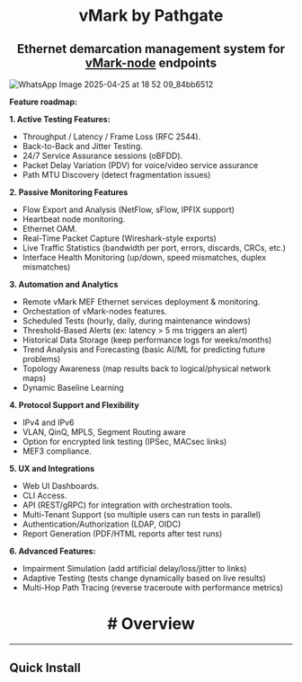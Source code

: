 <h1 align="center">vMark by Pathgate</h1>
<h2 align="center">Ethernet demarcation management system for <a href="https://github.com/xmas-ar/vMark-node">vMark-node</a> endpoints</h2>

![WhatsApp Image 2025-04-25 at 18 52 09_84bb6512](https://github.com/user-attachments/assets/aba9962c-a8a8-4a04-bc2c-e073c5f72b37)


**Feature roadmap:**

**1. Active Testing Features:**

- Throughput / Latency / Frame Loss (RFC 2544).
- Back-to-Back and Jitter Testing.
- 24/7 Service Assurance sessions (oBFDD).
- Packet Delay Variation (PDV) for voice/video service assurance
- Path MTU Discovery (detect fragmentation issues)

**2. Passive Monitoring Features**

- Flow Export and Analysis (NetFlow, sFlow, IPFIX support)
- Heartbeat node monitoring.
- Ethernet OAM.
- Real-Time Packet Capture (Wireshark-style exports)
- Live Traffic Statistics (bandwidth per port, errors, discards, CRCs, etc.)
- Interface Health Monitoring (up/down, speed mismatches, duplex mismatches)

**3. Automation and Analytics**

- Remote vMark MEF Ethernet services deployment & monitoring.
- Orchestation of vMark-nodes features.
- Scheduled Tests (hourly, daily, during maintenance windows)
- Threshold-Based Alerts (ex: latency > 5 ms triggers an alert)
- Historical Data Storage (keep performance logs for weeks/months)
- Trend Analysis and Forecasting (basic AI/ML for predicting future problems)
- Topology Awareness (map results back to logical/physical network maps)
- Dynamic Baseline Learning

**4. Protocol Support and Flexibility**

- IPv4 and IPv6
- VLAN, QinQ, MPLS, Segment Routing aware
- Option for encrypted link testing (IPSec, MACsec links)
- MEF3 compliance.

**5. UX and Integrations**

- Web UI Dashboards.
- CLI Access.
- API (REST/gRPC) for integration with orchestration tools.
- Multi-Tenant Support (so multiple users can run tests in parallel)
- Authentication/Authorization (LDAP, OIDC)
- Report Generation (PDF/HTML reports after test runs)

**6. Advanced Features:**

- Impairment Simulation (add artificial delay/loss/jitter to links)
- Adaptive Testing (tests change dynamically based on live results)
- Multi-Hop Path Tracing (reverse traceroute with performance metrics)

<h2 align="center"></h2>
<h1 align="center"># Overview</h1>

___

## Quick Install

```

```
